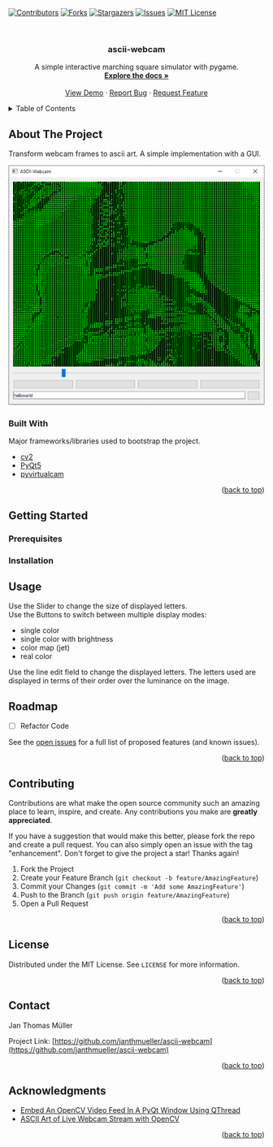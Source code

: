 <div id="top"></div>

<!-- PROJECT SHIELDS -->

[![Contributors][contributors-shield]][contributors-url]
[![Forks][forks-shield]][forks-url]
[![Stargazers][stars-shield]][stars-url]
[![Issues][issues-shield]][issues-url]
[![MIT License][license-shield]][license-url]



<!-- PROJECT LOGO -->
<br />
<div align="center">

  <h3 align="center">ascii-webcam</h3>

  <p align="center">
    A simple interactive marching square simulator with pygame.
    <br />
    <a href="https://github.com/janthmueller/marching-square-simulator"><strong>Explore the docs »</strong></a>
    <br />
    <br />
    <a href="https://github.com/janthmueller/ascii-webcam">View Demo</a>
    ·
    <a href="https://github.com/janthmueller/ascii-webcam/issues">Report Bug</a>
    ·
    <a href="https://github.com/janthmueller/ascii-webcam/issues">Request Feature</a>
  </p>
</div>



<!-- TABLE OF CONTENTS -->
<details>
  <summary>Table of Contents</summary>
  <ol>
    <li>
      <a href="#about-the-project">About The Project</a>
      <ul>
        <li><a href="#built-with">Built With</a></li>
      </ul>
    </li>
    <li>
      <a href="#getting-started">Getting Started</a>
      <ul>
        <li><a href="#prerequisites">Prerequisites</a></li>
        <li><a href="#installation">Installation</a></li>
      </ul>
    </li>
    <li><a href="#usage">Usage</a></li>
    <li><a href="#roadmap">Roadmap</a></li>
    <li><a href="#contributing">Contributing</a></li>
    <li><a href="#license">License</a></li>
    <li><a href="#contact">Contact</a></li>
    <li><a href="#acknowledgments">Acknowledgments</a></li>
  </ol>
</details>



<!-- ABOUT THE PROJECT -->
## About The Project

Transform webcam frames to ascii art. A simple implementation with a GUI.  

![Product Name Screen Shot][product-screenshot]






### Built With

Major frameworks/libraries used to bootstrap the project. 

* [cv2](https://github.com/opencv/opencv-python)
* [PyQt5](https://doc.qt.io/)
* [pyvirtualcam](https://github.com/letmaik/pyvirtualcam)


<p align="right">(<a href="#top">back to top</a>)</p>



<!-- GETTING STARTED -->
## Getting Started
### Prerequisites
### Installation

<!-- USAGE EXAMPLES -->
## Usage

Use the Slider to change the size of displayed letters.  
Use the Buttons to switch between multiple display modes:  
  - single color
  - single color with brightness
  - color map (jet)
  - real color  

Use the line edit field to change the displayed letters. 
The letters used are displayed in terms of their order over the luminance on the image. 

<!-- ROADMAP -->
## Roadmap

- [ ] Refactor Code


See the [open issues](https://github.com/janthmueller/ascii-webcam/issues) for a full list of proposed features (and known issues).

<p align="right">(<a href="#top">back to top</a>)</p>



<!-- CONTRIBUTING -->
## Contributing

Contributions are what make the open source community such an amazing place to learn, inspire, and create. Any contributions you make are **greatly appreciated**.

If you have a suggestion that would make this better, please fork the repo and create a pull request. You can also simply open an issue with the tag "enhancement".
Don't forget to give the project a star! Thanks again!

1. Fork the Project
2. Create your Feature Branch (`git checkout -b feature/AmazingFeature`)
3. Commit your Changes (`git commit -m 'Add some AmazingFeature'`)
4. Push to the Branch (`git push origin feature/AmazingFeature`)
5. Open a Pull Request

<p align="right">(<a href="#top">back to top</a>)</p>



<!-- LICENSE -->
## License

Distributed under the MIT License. See `LICENSE` for more information.

<p align="right">(<a href="#top">back to top</a>)</p>



<!-- CONTACT -->
## Contact

Jan Thomas Müller

Project Link: [https://github.com/janthmueller/ascii-webcam](https://github.com/janthmueller/ascii-webcam)

<p align="right">(<a href="#top">back to top</a>)</p>



<!-- ACKNOWLEDGMENTS -->
## Acknowledgments


* [Embed An OpenCV Video Feed In A PyQt Window Using QThread](https://www.youtube.com/watch?v=dTDgbx-XelY&ab_channel=SamiHatna)
* [ASCII Art of Live Webcam Stream with OpenCV](https://www.learnpythonwithrune.org/ascii-art-of-live-webcam-stream-with-opencv/)



<p align="right">(<a href="#top">back to top</a>)</p>



<!-- MARKDOWN LINKS & IMAGES -->
<!-- https://www.markdownguide.org/basic-syntax/#reference-style-links -->
[contributors-shield]: https://img.shields.io/github/contributors/janthmueller/ascii-webcam.svg?style=for-the-badge
[contributors-url]: https://github.com/janthmueller/ascii-webcam/graphs/contributors
[forks-shield]: https://img.shields.io/github/forks/janthmueller/ascii-webcam.svg?style=for-the-badge
[forks-url]: https://github.com/janthmueller/ascii-webcam/network/members
[stars-shield]: https://img.shields.io/github/stars/janthmueller/ascii-webcam.svg?style=for-the-badge
[stars-url]: https://github.com/janthmueller/ascii-webcam/stargazers/
[issues-shield]: https://img.shields.io/github/issues/janthmueller/ascii-webcam.svg?style=for-the-badge
[issues-url]: https://github.com/janthmueller/ascii-webcam/issues
[license-shield]: https://img.shields.io/github/license/janthmueller/ascii-webcam.svg?style=for-the-badge
[license-url]: https://opensource.org/licenses/MIT
[product-screenshot]: ascii-webcam.png 
